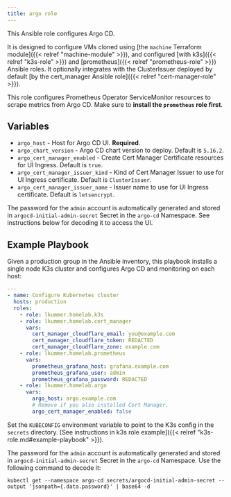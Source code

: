 ```yaml
---
title: argo role
---
```


This Ansible role configures Argo CD.

It is designed to configure VMs cloned using [the `machine` Terraform module]({{< relref "machine-module" >}}), and configured [with k3s]({{< relref "k3s-role" >}}) and [prometheus]({{< relref "prometheus-role" >}}) Ansible roles.
It optionally integrates with the ClusterIssuer deployed by default [by the cert_manager Ansible role]({{< relref "cert-manager-role" >}}).

This role configures Prometheus Operator ServiceMonitor resources to scrape metrics from Argo CD.
Make sure to **install the `prometheus` role first**.

## Variables

* `argo_host` - Host for Argo CD UI. **Required**.
* `argo_chart_version` - Argo CD chart version to deploy. Default is `5.16.2`.
* `argo_cert_manager_enabled` - Create Cert Manager Certificate resources for UI Ingress. Default is `true`.
* `argo_cert_manager_issuer_kind` - Kind of Cert Manager Issuer to use for UI Ingress certificate. Default is `ClusterIssuer`.
* `argo_cert_manager_issuer_name` - Issuer name to use for UI Ingress certificate. Default is `letsencrypt`.

The password for the `admin` account is automatically generated and stored in `argocd-initial-admin-secret` Secret in the `argo-cd` Namespace.
See instructions below for decoding it to access the UI.

## Example Playbook

Given a production group in the Ansible inventory, this playbook installs a single node K3s cluster and configures Argo CD and monitoring on each host:

```yaml
---
- name: Configure Kubernetes cluster
  hosts: production
  roles:
    - role: lkummer.homelab.k3s
    - role: lkummer.homelab.cert_manager
      vars:
        cert_manager_cloudflare_email: you@example.com
        cert_manager_cloudflare_token: REDACTED
        cert_manager_cloudflare_zone: example.com
    - role: lkummer.homelab.prometheus
      vars:
        prometheus_grafana_host: grafana.example.com
        prometheus_grafana_user: admin
        prometheus_grafana_password: REDACTED
    - role: lkummer.homelab.argo
      vars:
        argo_host: argo.example.com
        # Remove if you also installed Cert Manager.
        argo_cert_manager_enabled: false
```

Set the `KUBECONFIG` environment variable to point to the K3s config in the `secrets` directory.
[See instructions in k3s role example]({{< relref "k3s-role.md#example-playbook" >}}).

The password for the `admin` account is automatically generated and stored in `argocd-initial-admin-secret` Secret in the `argo-cd` Namespace.
Use the following command to decode it:

```
kubectl get --namespace argo-cd secrets/argocd-initial-admin-secret --output 'jsonpath={.data.password}' | base64 -d
```
